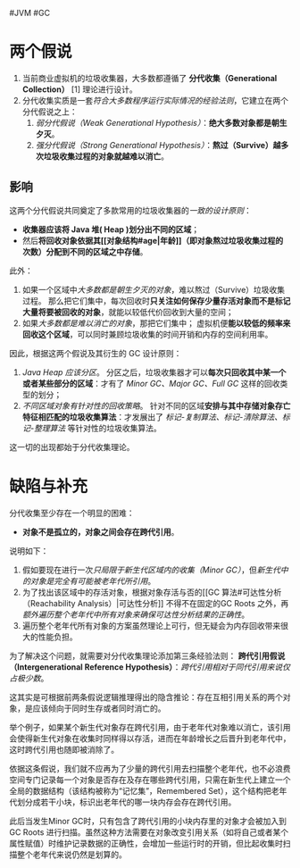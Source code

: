 #JVM #GC 
# 两个假说
1. 当前商业虚拟机的垃圾收集器，大多数都遵循了 **分代收集（Generational Collection）** [1] 理论进行设计。
2. 分代收集实质是一套*符合大多数程序运行实际情况的经验法则*，它建立在两个分代假说之上：
	1. *弱分代假说（Weak Generational Hypothesis）*：**绝大多数对象都是朝生夕灭**。
	2. *强分代假说（Strong Generational Hypothesis）*：**熬过（Survive）越多次垃圾收集过程的对象就越难以消亡**。

## 影响
这两个分代假说共同奠定了多款常用的垃圾收集器的*一致的设计原则*：
- **收集器应该将 Java 堆( Heap )划分出不同的区域**；
- 然后**将回收对象依据其[[对象结构#age|年龄]]（即对象熬过垃圾收集过程的次数）分配到不同的区域之中存储**。

此外：
1. 如果一个区域中*大多数都是朝生夕灭的对象*，难以熬过（Survive）垃圾收集过程。
	那么把它们集中，每次回收时**只关注如何保存少量存活对象而不是标记大量将要被回收的对象**，就能以较低代价回收到大量的空间；
2. 如果*大多数都是难以消亡的对象*，那把它们集中；
	虚拟机便**能以较低的频率来回收这个区域**，可以同时兼顾垃圾收集的时间开销和内存的空间利用率。
	
因此，根据这两个假说及其衍生的 GC 设计原则：
1. *Java Heap 应该分区*。
	分区之后，垃圾收集器才可以**每次只回收其中某一个或者某些部分的区域**：才有了 *Minor GC、Major GC、Full GC* 这样的回收类型的划分；
2. *不同区域对象有针对性的回收策略*。
	针对不同的区域**安排与其中存储对象存亡特征相匹配的垃圾收集算法**：才发展出了 *标记-复制算法、标记-清除算法、标记-整理算法* 等针对性的垃圾收集算法。
	
这一切的出现都始于分代收集理论。

# 缺陷与补充
分代收集至少存在一个明显的困难：
- **对象不是孤立的，对象之间会存在跨代引用**。

说明如下：
1. 假如要现在进行一次*只局限于新生代区域内的收集（Minor GC）*，但*新生代中的对象是完全有可能被老年代所引用*。
2. 为了找出该区域中的存活对象，根据对象存活与否的[[GC 算法#可达性分析（Reachability Analysis）|可达性分析]] 不得不在固定的GC Roots 之外，再*额外遍历整个老年代中所有对象来确保可达性分析结果的正确性*。
3. 遍历整个老年代所有对象的方案虽然理论上可行，但无疑会为内存回收带来很大的性能负担。

为了解决这个问题，就需要对分代收集理论添加第三条经验法则：
**跨代引用假说（Intergenerational Reference Hypothesis）**：*跨代引用相对于同代引用来说仅占极少数*。

这其实是可根据前两条假说逻辑推理得出的隐含推论：存在互相引用关系的两个对象，是应该倾向于同时生存或者同时消亡的。

举个例子，如果某个新生代对象存在跨代引用，由于老年代对象难以消亡，该引用会使得新生代对象在收集时同样得以存活，进而在年龄增长之后晋升到老年代中，这时跨代引用也随即被消除了。

依据这条假说，我们就不应再为了少量的跨代引用去扫描整个老年代，也不必浪费空间专门记录每一个对象是否存在及存在哪些跨代引用，只需在新生代上建立一个全局的数据结构（该结构被称为“记忆集”，Remembered Set），这个结构把老年代划分成若干小块，标识出老年代的哪一块内存会存在跨代引用。

此后当发生Minor GC时，只有包含了跨代引用的小块内存里的对象才会被加入到 GC Roots 进行扫描。虽然这种方法需要在对象改变引用关系（如将自己或者某个属性赋值）时维护记录数据的正确性，会增加一些运行时的开销，但比起收集时扫描整个老年代来说仍然是划算的。